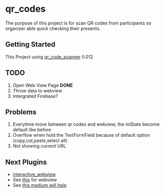 # qr_codes

The purpose of this project is for scan QR codes from participants so organizer able quick checking their presents.

## Getting Started

This Project using [qr_code_scanner](https://pub.dev/packages/qr_code_scanner) 0.012

## TODO

1. Open Web View Page **DONE**
2. Throw data to webview
3. Intergrated Firebase?

## Problems

1. Everytime move between qr codes and webview, the iniState become default like before
2. Overflow when hold the TextFormField because of default option (copy,cut,paste,select all)
3. Not showing current URL

## Next Plugins

- [interactive_webview](https://pub.dev/packages/interactive_webview)
- See [this](https://www.youtube.com/watch?v=RA-vLF_vnng&vl=en) for webview
- See [this medium will help](https://medium.com/flutter/the-power-of-webviews-in-flutter-a56234b57df2)
